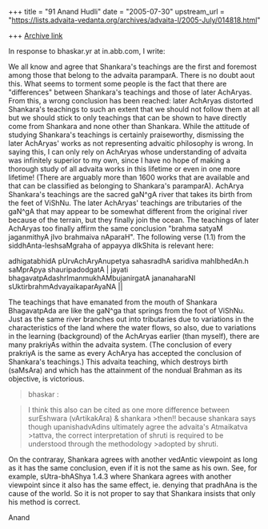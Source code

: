 +++
title = "91 Anand Hudli"
date = "2005-07-30"
upstream_url = "https://lists.advaita-vedanta.org/archives/advaita-l/2005-July/014818.html"

+++
[Archive link](https://lists.advaita-vedanta.org/archives/advaita-l/2005-July/014818.html)

In response to bhaskar.yr at in.abb.com, I write:

We all know and agree that Shankara's teachings are the first and foremost 
among those that belong to the advaita paramparA. There is no doubt aout 
this. What seems to torment some people is the fact that there are 
"differences" between Shankara's teachings and those of later AchAryas. From 
this, a wrong conclusion has been reached: later AchAryas distorted 
Shankara's teachings to such an extent that we should not follow them at all 
but we should stick to only teachings that can be shown to have directly 
come from Shankara and none other than Shankara. While the attitude of 
studying Shankara's teachings is certainly praiseworthy, dismissing the 
later AchAryas' works as not representing advaitic philosophy is wrong. In 
saying this, I can only rely on AchAryas whose understanding of advaita was 
infinitely superior to my own, since I have no hope of making a thorough 
study of all advaita works in this lifetime or even in one more lifetime! 
(There are arguably more than 1600 works that are available and that can be 
classified as belonging to Shankara's paramparA). AchArya Shankara's 
teachings are the sacred gaN^gA river that takes its birth from the feet of 
ViShNu. The later AchAryas' teachings are tributaries of the gaN^gA that may 
appear to be somewhat different from the original river because of the 
terrain, but they finally join the ocean. The teachings of later AchAryas 
too finally affirm the same conclusion "brahma satyaM jaganmithyA jIvo 
brahmaiva nAparaH". The following verse (1.1) from the 
siddhAnta-leshsaMgraha of appayya dIkShita is relevant here:

adhigatabhidA pUrvAchAryAnupetya sahasradhA saridiva mahIbhedAn.h saMprApya 
shauripadodgatA | jayati bhagavatpAdashrImanmukhAMbujanirgatA jananaharaNI 
sUktirbrahmAdvayaikaparAyaNA ||

The teachings that have emanated from the mouth of Shankara BhagavatpAda are 
like the gaN^ga that springs from the foot of ViShNu. Just as the same river 
branches out into tributaries due to variations in the characteristics of 
the land where the water flows, so also, due to variations in the learning 
(background) of the AchAryas earlier (than myself), there are many prakriyAs 
within the advaita system. (The conclusion of every prakriyA is the same as 
every AchArya has accepted the conclusion of Shankara's teachings.) This 
advaita teaching, which destroys birth (saMsAra) and which has the 
attainment of the nondual Brahman as its objective, is  victorious.

>bhaskar :

>I think this also can be cited as one more difference between surEshwara 
>(vArtikakAra) & shankara >then!!  because shankara says though 
>upanishadvAdins ultimately agree the advaita's Atmaikatva >tattva, the 
>correct interpretation of shruti is required to be understood through the 
>methodology >adopted by shruti.

On the contraray, Shankara agrees with another vedAntic viewpoint as long as 
it has the same conclusion, even if it is not the same as his own. See, for 
example, sUtra-bhAShya 1.4.3 where Shankara agrees with another viewpoint 
since it also has the same effect, ie. denying that pradhAna is the cause of 
the world. So it is not proper to say that Shankara insists that only his 
method is correct.

Anand



